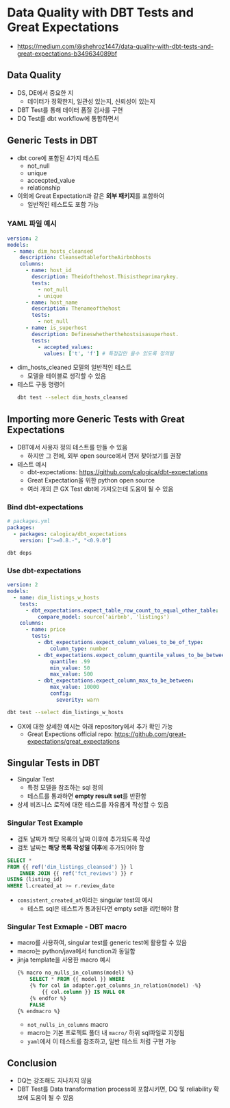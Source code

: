 # Data Quality with DBT Tests and Great Expectations
- https://medium.com/@shehroz1447/data-quality-with-dbt-tests-and-great-expectations-b349634089bf

## Data Quality
- DS, DE에서 중요한 지
  - 데이터가 정확한지, 일관성 있는지, 신뢰성이 있는지
- DBT Test를 통해 데이터 품질 검사를 구현
- DQ Test를 dbt workflow에 통합하면서

## Generic Tests in DBT
- dbt core에 포함된 4가지 테스트
  - not_null
  - unique
  - accecpted_value
  - relationship
- 이외에 Great Expectation과 같은 **외부 패키지**를 포함하여
  - 일반적인 테스트도 포함 가능

### YAML 파일 예시
```yaml
version: 2
models:
  - name: dim_hosts_cleansed
    description: CleansedtablefortheAirbnbhosts
    columns:
      - name: host_id
        description: Theidofthehost.Thisistheprimarykey.
        tests:
          - not_null
          - unique      
      - name: host_name
        description: Thenameofthehost
        tests:
          - not_null
      - name: is_superhost
        description: Defineswhetherthehostsisasuperhost.
        tests:
          - accepted_values:
            values: ['t', 'f'] # 특정값만 올수 있도록 정의됨
```
- dim_hosts_cleaned 모델의 일반적인 테스트
  - 모델을 테이블로 생각할 수 있음
- 테스트 구동 명령어
  ```bash
  dbt test --select dim_hosts_cleansed
  ```

## Importing more Generic Tests with Great Expectations
- DBT에서 사용자 정의 테스트를 만들 수 있음
  - 하지만 그 전에, 외부 open source에서 먼저 찾아보기를 권장
- 테스트 예시
  - dbt-expectations: https://github.com/calogica/dbt-expectations
  - Great Expectation을 위한 python open source
  - 여러 개의 큰 GX Test dbt에 가져오는데 도움이 될 수 있음

### Bind dbt-expectations
```yaml
# packages.yml
packages:
  - packages: calogica/dbt_expectations
    version: [">=0.8.-", "<0.9.0"]
```
```bash
dbt deps
```

### Use dbt-expectations
```yml
version: 2
models:
  - name: dim_listings_w_hosts
    tests:
      - dbt_expectations.expect_table_row_count_to_equal_other_table:
          compare_model: source('airbnb', 'listings')
    columns:
      - name: price
        tests:
          - dbt_expectations.expect_column_values_to_be_of_type:
              column_type: number
          - dbt_expectations.expect_column_quantile_values_to_be_between:
              quantile: .99
              min_value: 50
              max_value: 500
          - dbt_expectations.expect_column_max_to_be_between:
              max_value: 10000
              config:
                severity: warn
```
```bash
dbt test --select dim_listings_w_hosts
```
- GX에 대한 상세한 예시는 아래 repository에서 추가 확인 가능
  - Great Expections official repo: https://github.com/great-expectations/great_expectations

## Singular Tests in DBT
- Singular Test
  - 특정 모델을 참조하는 sql 정의
  - 테스트를 통과하면 **empty result set**를 반환함
- 상세 비즈니스 로직에 대한 테스트를 자유롭게 작성할 수 있음

### Singular Test Example
- 검토 날짜가 해당 목록의 날짜 이후에 추가되도록 작성
- 검토 날짜는 **해당 목록 작성일 이후**에 추가되어야 함
```sql
SELECT * 
FROM {{ ref('dim_listings_cleansed') }} l
    INNER JOIN {{ ref('fct_reviews') }} r
USING (listing_id)
WHERE l.created_at >= r.review_date
```
- `consistent_created_at`이라는 singular test의 예시
  - 테스트 sql은 테스트가 통과된다면 empty set을 리턴해야 함

### Singular Test Exmaple - DBT macro
- macro를 사용하여, singular test를 generic test에 활용할 수 있음
- macro는 python/java에서 function과 동일함
- jinja template을 사용한 macro 예시
  ```sql
  {% macro no_nulls_in_columns(model) %}
      SELECT * FROM {{ model }} WHERE
      {% for col in adapter.get_columns_in_relation(model) -%}
          {{ col.column }} IS NULL OR
      {% endfor %}
      FALSE
  {% endmacro %}
  ```
  - `not_nulls_in_columns` macro
  - macro는 기본 프로젝트 폴더 내 `macro/` 하위 sql파일로 지정됨
  - `yaml`에서 이 테스트를 참조하고, 일반 테스트 처럼 구현 가능

## Conclusion
- DQ는 강조해도 지나치지 않음
- DBT Test를 Data transformation process에 포함시키면, DQ 및 reliability 확보에 도움이 될 수 있음
